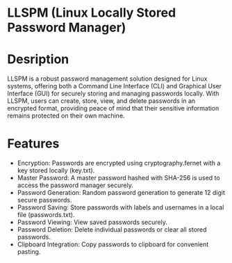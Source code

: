 # LLSPM (Linux Locally Stored Password Manager)

# Desription 

LLSPM is a robust password management solution designed for Linux systems, offering both a Command Line Interface (CLI) and Graphical User Interface (GUI) for securely storing and managing passwords locally. With LLSPM, users can create, store, view, and delete passwords in an encrypted format, providing peace of mind that their sensitive information remains protected on their own machine.

# Features

 - Encryption: Passwords are encrypted using cryptography.fernet with a key stored locally (key.txt).
 - Master Password: A master password hashed with SHA-256 is used to access the password manager securely.
 - Password Generation: Random password generation to generate 12 digit secure passwords.
 - Password Saving: Store passwords with labels and usernames in a local file (passwords.txt).
 - Password Viewing: View saved passwords securely.
 - Password Deletion: Delete individual passwords or clear all stored passwords.
 - Clipboard Integration: Copy passwords to clipboard for convenient pasting.
